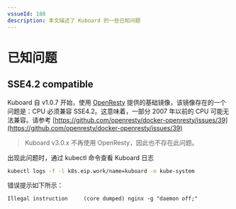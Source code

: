 ```yaml
---
vssueId: 188
description: 本文描述了 Kuboard 的一些已知问题
---
```


# 已知问题

## SSE4.2 compatible

Kuboard 自 v1.0.7 开始，使用 [OpenResty](https://hub.docker.com/r/openresty/openresty) 提供的基础镜像，该镜像存在的一个问题是：CPU 必须兼容 SSE4.2。这意味着，一部分 2007 年以前的 CPU 可能无法兼容。请参考 [https://github.com/openresty/docker-openresty/issues/39](https://github.com/openresty/docker-openresty/issues/39)

> Kuboard v3.0.x 不再使用 OpenResty，因此也不存在此问题。

出现此问题时，通过 kubectl 命令查看 Kuboard 日志
``` sh
kubectl logs -f -l k8s.eip.work/name=kuboard -n kube-system
```


错误提示如下所示：
```
Illegal instruction     (core dumped) nginx -g "daemon off;"
```
